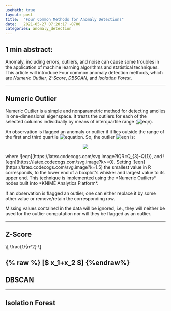 ```yaml
---
useMath: true
layout: post
title:  "Four Common Methods for Anomaly Detections"
date:   2021-05-27 07:20:17 -0700
categories: anomaly_detection
---
```


## 1 min abstract:
Anomaly, including errors, outliers, and noise can cause some troubles in the application of machine learning algorithms and statistical techniques. This article will introduce Four common anomaly detection methods, which are *Numeric Outlier*, *Z-Score*, *DBSCAN*, and *Isolation Forest*.

---


## Numeric Outlier
Numeric Outlier is a simple and nonparametric method for detecting amolies in one-dimensional eigenspace. It treats the outliers for each of the selected columns individually by means of interquartile range (![eqn](https://latex.codecogs.com/svg.image?IQR)).

An observation is flagged an anomaly or outlier if it lies outside the range of the first and third quartile ![equation](https://latex.codecogs.com/svg.image?(Q_{1},&space;Q_{3})). So, the outlier ![eqn](https://latex.codecogs.com/svg.image?x_i) is:

<p align="center"> <img src="https://latex.codecogs.com/svg.image?x_{i}&space;>Q_{3}&plus;k(IQR)\vee&space;x_{i}<Q_{1}-k(IQR)&space;"></p>
where ![eqn](https://latex.codecogs.com/svg.image?IQR=Q_{3}-Q{1}), and ![eqn](https://latex.codecogs.com/svg.image?k>=0). Setting ![eqn](https://latex.codecogs.com/svg.image?k=1.5) the smallest value in R corresponds, to the lower end of a boxplot's whisker and largest value to its upper end. This technique is implemented using the *Numeric Outliers* nodes built into *KNIME Analytics Platform*.

If an observation is flagged an outlier, one can either replace it by some other value or remove/retain the corresponding row.

Missing values contained in the data will be ignored, i.e., they will neither be used for the outlier computation nor will they be flagged as an outlier.

---

## Z-Score

\\[ \frac{1}{n^2} \\]

{% raw %}
[$ x_1+x_2 $]
{%endraw%}
---

## DBSCAN

---

## Isolation Forest